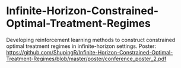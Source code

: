 # Infinite-Horizon-Constrained-Optimal-Treatment-Regimes
Developing reinforcement learning methods to construct constrained optimal treatment regimes in infinite-horizon settings.
Poster: https://github.com/ShupingR/Infinite-Horizon-Constrained-Optimal-Treatment-Regimes/blob/master/poster/conference_poster_2.pdf
